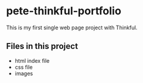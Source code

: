 # pete-thinkful-portfolio
This is my first single web page project with Thinkful.

## Files in this project
* html index file
* css file
* images
